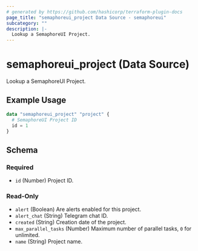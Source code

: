 ```yaml
---
# generated by https://github.com/hashicorp/terraform-plugin-docs
page_title: "semaphoreui_project Data Source - semaphoreui"
subcategory: ""
description: |-
  Lookup a SemaphoreUI Project.
---
```


# semaphoreui_project (Data Source)

Lookup a SemaphoreUI Project.

## Example Usage

```terraform
data "semaphoreui_project" "project" {
  # SemaphoreUI Project ID
  id = 1
}
```

<!-- schema generated by tfplugindocs -->
## Schema

### Required

- `id` (Number) Project ID.

### Read-Only

- `alert` (Boolean) Are alerts enabled for this project.
- `alert_chat` (String) Telegram chat ID.
- `created` (String) Creation date of the project.
- `max_parallel_tasks` (Number) Maximum number of parallel tasks, `0` for unlimited.
- `name` (String) Project name.
